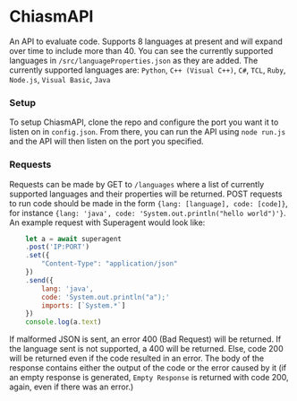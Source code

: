 # ChiasmAPI
An API to evaluate code.
Supports 8 languages at present and will expand over time to include more than 40.
You can see the currently supported languages in `/src/languageProperties.json` as they are added.
The currently supported languages are: `Python`, `C++ (Visual C++)`, `C#`, `TCL`, `Ruby`, `Node.js`, `Visual Basic`, `Java`

### Setup
To setup ChiasmAPI, clone the repo and configure the port you want it to listen on in `config.json`. From there, you can run the API using `node run.js` and the API will then listen on the port you specified.

### Requests
Requests can be made by GET to `/languages` where a list of currently supported languages and their properties will be returned.
POST requests to run code should be made in the form `{lang: [language], code: [code]}`, for instance `{lang: 'java', code: 'System.out.println("hello world")'}`.
An example request with Superagent would look like:
```javascript
    let a = await superagent
    .post('IP:PORT')
    .set({
        "Content-Type": "application/json"
    })
    .send({
        lang: 'java',
        code: 'System.out.println("a");'
        imports: [`System.*`]
    })
    console.log(a.text)
```
If malformed JSON is sent, an error 400 (Bad Request) will be returned. If the language sent is not supported, a 400 will be returned. Else, code 200 will be returned even if the code resulted in an error. The body of the response contains either the output of the code or the error caused by it (if an empty response is generated, `Empty Response` is returned with code 200, again, even if there was an error.)
